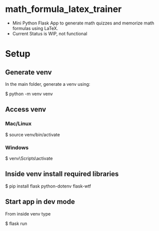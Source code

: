 # math_formula_latex_trainer

* Mini Python Flask App to generate math quizzes and memorize math formulas using LaTeX.
* Current Status is WIP, not functional

# Setup

## Generate venv

In the main folder, generate a venv using:

$ python -m venv venv

## Access venv

### Mac/Linux

$ source venv/bin/activate

### Windows

$ venv\Scripts\activate

## Inside venv install required libraries

$ pip install flask python-dotenv flask-wtf

## Start app in dev mode

From inside venv type

$ flask run
